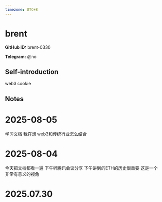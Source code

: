 ```yaml
---
timezone: UTC+8
---
```


# brent

**GitHub ID:** brent-0330

**Telegram:** @no

## Self-introduction

web3 cookie

## Notes

<!-- Content_START -->
# 2025-08-05

学习文档 我在想 web3和传统行业怎么结合

# 2025-08-04

今天把文档都看一遍 下午听腾讯会议分享 下午讲到的ETH的历史很重要 这是一个非常有意义的视角

# 2025.07.30


<!-- Content_END -->
